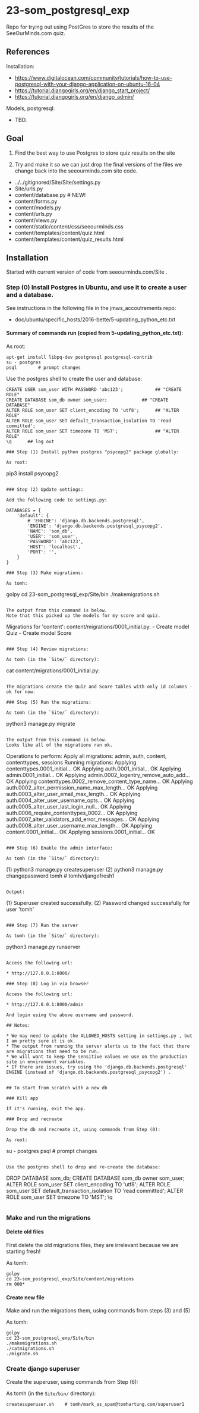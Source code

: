 # 23-som_postgresql_exp

Repo for trying out using PostGres to store the results of the SeeOurMinds.com quiz.

## References

Installation:

* https://www.digitalocean.com/community/tutorials/how-to-use-postgresql-with-your-django-application-on-ubuntu-16-04
* https://tutorial.djangogirls.org/en/django_start_project/
* https://tutorial.djangogirls.org/en/django_admin/

Models, postgresql:

* TBD.

## Goal

1. Find the best way to use Postgres to store quiz results on the site

2. Try and make it so we can just drop the final versions of the files we change back into the seeourminds.com site code.

* ../../gitignored/Site/Site/settings.py
* Site/urls.py
* content/database.py     # NEW!
* content/forms.py
* content/models.py
* content/urls.py
* content/views.py
* content/static/content/css/seeourminds.css
* content/templates/content/quiz.html
* content/templates/content/quiz_results.html

## Installation

Started with current version of code from seeourminds.com/Site .

### Step (0) Install Postgres in Ubuntu, and use it to create a user and a database.

See instructions in the following file in the jmws_accoutrements repo:

* doc/ubuntu/specific_hosts/2016-bette/5-updating_python_etc.txt

#### Summary of commands run (copied from 5-updating_python_etc.txt):

As root:

```
apt-get install libpq-dev postgresql postgresql-contrib
su - postgres
psql        # prompt changes
```

Use the postgres shell to create the user and database:

```
CREATE USER som_user WITH PASSWORD 'abc123';            ## "CREATE ROLE"
CREATE DATABASE som_db owner som_user;             ## "CREATE DATABASE"
ALTER ROLE som_user SET client_encoding TO 'utf8';      ## "ALTER ROLE"
ALTER ROLE som_user SET default_transaction_isolation TO 'read committed';
ALTER ROLE som_user SET timezone TO 'MST';              ## "ALTER ROLE"
\q      ## log out

### Step (1) Install python postgres "psycopg2" package globally:

As root:

```
pip3 install psycopg2
```

### Step (2) Update settings:

Add the following code to settings.py:

DATABASES = {
    'default': {
        # 'ENGINE': 'django.db.backends.postgresql',
        'ENGINE': 'django.db.backends.postgresql_psycopg2',
        'NAME': 'som_db',
        'USER': 'som_user',
        'PASSWORD': 'abc123',
        'HOST': 'localhost',
        'PORT': '',
    }
}

### Step (3) Make migrations:

As tomh:

```
golpy
cd 23-som_postgresql_exp/Site/bin
./makemigrations.sh
```

The output from this command is below.
Note that this picked up the models for my score and quiz.

```
Migrations for 'content':
  content/migrations/0001_initial.py:
    - Create model Quiz
    - Create model Score
```

### Step (4) Review migrations:

As tomh (in the `Site/` directory):

```
cat content/migrations/0001_initial.py:
```

The migrations create the Quiz and Score tables with only id columns - ok for now.

### Step (5) Run the migrations:

As tomh (in the `Site/` directory):

```
python3 manage.py migrate
```

The output from this command is below.
Looks like all of the migrations ran ok.

```
Operations to perform:
  Apply all migrations: admin, auth, content, contenttypes, sessions
Running migrations:
  Applying contenttypes.0001_initial... OK
  Applying auth.0001_initial... OK
  Applying admin.0001_initial... OK
  Applying admin.0002_logentry_remove_auto_add... OK
  Applying contenttypes.0002_remove_content_type_name... OK
  Applying auth.0002_alter_permission_name_max_length... OK
  Applying auth.0003_alter_user_email_max_length... OK
  Applying auth.0004_alter_user_username_opts... OK
  Applying auth.0005_alter_user_last_login_null... OK
  Applying auth.0006_require_contenttypes_0002... OK
  Applying auth.0007_alter_validators_add_error_messages... OK
  Applying auth.0008_alter_user_username_max_length... OK
  Applying content.0001_initial... OK
  Applying sessions.0001_initial... OK
```

### Step (6) Enable the admin interface:

As tomh (in the `Site/` directory):

```
(1) python3 manage.py createsuperuser
(2) python3 manage.py changepassword tomh   # tomh/djangofresh1
```

Output:

```
(1) Superuser created successfully.
(2) Password changed successfully for user 'tomh'
```

### Step (7) Run the server

As tomh (in the `Site/` directory):

```
python3 manage.py runserver
```

Access the following url:

* http://127.0.0.1:8000/

### Step (8) Log in via browser

Access the following url:

* http://127.0.0.1:8000/admin

And login using the above username and password.

## Notes:

* We may need to update the ALLOWED_HOSTS setting in settings.py , but I am pretty sure it is ok.
* The output from running the server alerts us to the fact that there are migrations that need to be run.
* We will want to keep the sensitive values we use on the production site in environment variables.
* If there are issues, try using the 'django.db.backends.postgresql' ENGINE (instead of 'django.db.backends.postgresql_psycopg2') .


## To start from scratch with a new db

### Kill app

If it's running, exit the app.

### Drop and recreate

Drop the db and recreate it, using commands from Step (0):

As root:

```
su - postgres
psql        # prompt changes
```

Use the postgres shell to drop and re-create the database:

```
DROP DATABASE som_db;
CREATE DATABASE som_db owner som_user;
ALTER ROLE som_user SET client_encoding TO 'utf8';
ALTER ROLE som_user SET default_transaction_isolation TO 'read committed';
ALTER ROLE som_user SET timezone TO 'MST';
\q
```
```

### Make and run the migrations

#### Delete old files

First delete the old migrations files, they are irrelevant because we are starting fresh!

As tomh:

```
golpy
cd 23-som_postgresql_exp/Site/content/migrations
rm 000*
```

#### Create new file

Make and run the migrations them, using commands from steps (3) and (5)

As tomh:

```
golpy
cd 23-som_postgresql_exp/Site/bin
./makemigrations.sh
./catmigrations.sh
./migrate.sh
```

### Create django superuser

Create the superuser, using commands from Step (6):

As tomh (in the `Site/bin/` directory):

```
createsuperuser.sh    # tomh/mark_as_spam@tomhartung.com/superuser1
```
